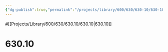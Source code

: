 ```yaml
---
{"dg-publish":true,"permalink":"/projects/library/600/630/630-10/630-10/","noteIcon":"0","created":"2024-01-24T15:24:09.132+09:00","updated":"2024-02-17T12:38:00.249+09:00"}
---
```


#[[Projects/Library/600/630/630.10/630.10\|630.10]]

# 630.10

